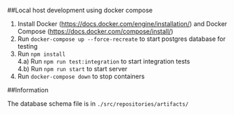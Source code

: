 ##Local host development using docker compose

1) Install Docker (https://docs.docker.com/engine/installation/) and Docker Compose (https://docs.docker.com/compose/install/) <br/>
2) Run `docker-compose up --force-recreate` to start postgres database for testing <br/>
3) Run `npm install` <br/>
4.a) Run `npm run test:integration` to start integration tests <br />
4.b) Run `npm run start` to start server <br />
5) Run `docker-compose down` to stop containers <br/>

##Information

The database schema file is in `./src/repositories/artifacts/`